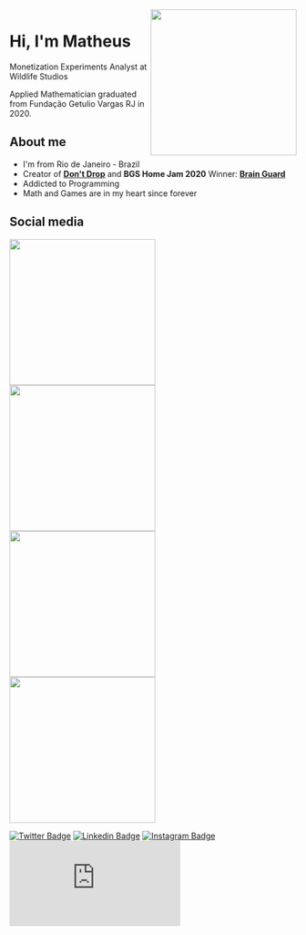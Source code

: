 <img align="right" width="256" height="256" src="https://lh3.googleusercontent.com/ixj6Nu0TTPXyWyll3MGIm0-ADiAynNYZ5pJskwpFxzrSL_tbt82SJweBi93EBX2LcOw=s180-rw">


# Hi, I'm Matheus

Monetization Experiments Analyst at Wildlife Studios

Applied Mathematician graduated from Fundação Getulio Vargas RJ in 2020.

## About me 

- I'm from Rio de Janeiro - Brazil
- Creator of [**Don't Drop**](https://play.google.com/store/apps/details?id=com.BigThreeGames.DontDrop) and **BGS Home Jam 2020** Winner: [**Brain Guard**](https://bigthreegames.itch.io/brain-guard)
- Addicted to Programming
- Math and Games are in my heart since forever


## Social media

<a><img width="256" height="256" src="https://lh3.googleusercontent.com/ixj6Nu0TTPXyWyll3MGIm0-ADiAynNYZ5pJskwpFxzrSL_tbt82SJweBi93EBX2LcOw=s180-rw"></a>
<a><img width="256" height="256" src="https://lh3.googleusercontent.com/ixj6Nu0TTPXyWyll3MGIm0-ADiAynNYZ5pJskwpFxzrSL_tbt82SJweBi93EBX2LcOw=s180-rw"></a>
<a><img width="256" height="256" src="https://lh3.googleusercontent.com/ixj6Nu0TTPXyWyll3MGIm0-ADiAynNYZ5pJskwpFxzrSL_tbt82SJweBi93EBX2LcOw=s180-rw"></a>
<a><img width="256" height="256" src="https://lh3.googleusercontent.com/ixj6Nu0TTPXyWyll3MGIm0-ADiAynNYZ5pJskwpFxzrSL_tbt82SJweBi93EBX2LcOw=s180-rw"></a>

[![Twitter Badge](https://img.shields.io/badge/-Twitter_|_matheus_assis22-1DA1F2?style=for-the-badge&logo=Twitter&logoColor=white&link=https://www.twitter.com/matheus_assis22/)](https://www.twitter.com/matheus_assis22/)
[![Linkedin Badge](https://img.shields.io/badge/-LinkedIn_|_matheusmoncada-0A66C2?style=for-the-badge&logo=Linkedin&logoColor=white&link=https://www.linkedin.com/in/matheusmoncada/)](https://www.linkedin.com/in/matheusmoncada/)
[![Instagram Badge](https://img.shields.io/badge/-Instagram_|_matheusm.assis-E4405F?style=for-the-badge&logo=Instagram&logoColor=white&link=https://instagram.com/matheusm.assis)](https://instagram.com/matheusm.assis)
[![Gmail Badge](https://img.shields.io/badge/-Email_|_assis.matheus1@gmail.com-EA4335?style=for-the-badge&logo=Gmail&logoColor=white&link=mailto:assis.matheus1@gmail.com)](mailto:assis.matheus1@gmail.com)
